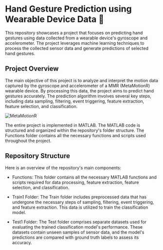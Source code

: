 # Hand Gesture Prediction using Wearable Device Data 👋
This repository showcases a project that focuses on predicting hand gestures using data collected from a wearable device's gyroscope and accelerometer. The project leverages machine learning techniques to process the collected sensor data and generate predictions of selected hand gestures.

## Project Overview
The main objective of this project is to analyze and interpret the motion data captured by the gyroscope and accelerometer of a MMR (MetaMotionR) wearable device. By processing this data, the project aims to predict hand gestures accurately. The prediction algorithm involves several key steps, including data sampling, filtering, event triggering, feature extraction, feature selection, and classification.

![MetaMotionR](https://github.com/Yuvalmaster/ML-Hand-Gestures-Classification-Prediction/assets/121662835/4dc660d9-99d5-4d3e-b6ae-70f305c17603)

The entire project is implemented in MATLAB. The MATLAB code is structured and organized within the repository's folder structure. The Functions folder contains all the necessary functions and scripts used throughout the project.


## Repository Structure
Here is an overview of the repository's main components:

* Functions: This folder contains all the necessary MATLAB functions and scripts required for data processing, feature extraction, feature selection, and classification.

* Train1 Folder: The Train folder includes preprocessed data that has undergone the necessary steps of sampling, filtering, event triggering, and feature extraction. This data is utilized to train the classification model.

* Test1 Folder: The Test folder comprises separate datasets used for evaluating the trained classification model's performance. These datasets contain unseen samples of sensor data, and the model's predictions are compared with ground truth labels to assess its accuracy.


